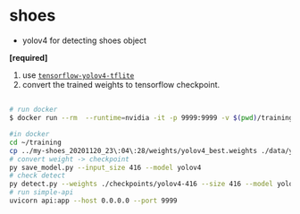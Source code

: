 
# shoes

- yolov4 for detecting shoes object

**[required]**
1. use [`tensorflow-yolov4-tflite`](https://github.com/hunglc007/tensorflow-yolov4-tflite)
2. convert the trained weights to tensorflow checkpoint.


## 

```sh
# run docker
$ docker run --rm  --runtime=nvidia -it -p 9999:9999 -v $(pwd)/trainings:/training/custom_training -v /etc/timezone:/etc/timezone:ro -v /etc/localtime:/etc/localtime:ro my-shoes:tflite /bin/bash

#in docker
cd ~/training
cp ../my-shoes_20201120_23\:04\:28/weights/yolov4_best.weights ./data/yolov4.weights
# convert weight -> checkpoint
py save_model.py --input_size 416 --model yolov4
# check detect
py detect.py --weights ./checkpoints/yolov4-416 --size 416 --model yolov4 --image ./data/shoes.jpg
# run simple-api
uvicorn api:app --host 0.0.0.0 --port 9999
```
